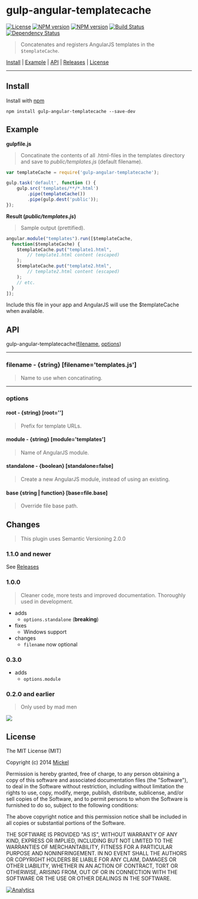 # gulp-angular-templatecache

[![License](http://img.shields.io/badge/license-MIT-blue.svg?style=flat)](https://npmjs.org/package/gulp-angular-templatecache)
[![NPM version](http://img.shields.io/npm/v/gulp-angular-templatecache.svg?style=flat)](https://npmjs.org/package/gulp-angular-templatecache)
[![NPM version](http://img.shields.io/npm/dm/gulp-angular-templatecache.svg?style=flat)](https://npmjs.org/package/gulp-angular-templatecache)
[![Build Status](http://img.shields.io/travis/miickel/gulp-angular-templatecache.svg?style=flat)](http://travis-ci.org/miickel/gulp-angular-templatecache)
[![Dependency Status](http://img.shields.io/gemnasium/miickel/gulp-angular-templatecache.svg?style=flat)](https://gemnasium.com/miickel/gulp-angular-templatecache)

> Concatenates and registers AngularJS templates in the `$templateCache`.

<a href="#install">Install</a> |
<a href="#example">Example</a> |
<a href="#api">API</a> |
[Releases](https://github.com/miickel/gulp-angular-templatecache/releases) |
<a href="#license">License</a>

----


## Install

Install with [npm](https://npmjs.org/package/gulp-angular-templatecache)

```
npm install gulp-angular-templatecache --save-dev
```


## Example

**gulpfile.js**

> Concatinate the contents of all .html-files in the templates directory and save to _public/templates.js_ (default filename).

```js
var templateCache = require('gulp-angular-templatecache');

gulp.task('default', function () {
	gulp.src('templates/**/*.html')
		.pipe(templateCache())
		.pipe(gulp.dest('public'));
});
```

**Result (_public/templates.js_)**

> Sample output (prettified).

```js
angular.module("templates").run([$templateCache,
  function($templateCache) {
	$templateCache.put("template1.html",
		// template1.html content (escaped)
	);
	$templateCache.put("template2.html",
		// template2.html content (escaped)
	);
	// etc.
  }
]);

```

Include this file in your app and AngularJS will use the $templateCache when available.


## API

gulp-angular-templatecache([filename](#filename), [options](#options))

---- 

### filename - {string} [filename='templates.js']

> Name to use when concatinating.

----

### options

#### root - {string} [root='']

> Prefix for template URLs.

#### module - {string} [module='templates']

> Name of AngularJS module.

#### standalone - {boolean} [standalone=false]

> Create a new AngularJS module, instead of using an existing.

#### base {string | function} [base=file.base]

> Override file base path.


## Changes

> This plugin uses Semantic Versioning 2.0.0

### 1.1.0 and newer

See [Releases](https://github.com/miickel/gulp-angular-templatecache/releases)

### 1.0.0

> Cleaner code, more tests and improved documentation. Thoroughly used in development.

- adds
	- `options.standalone` (**breaking**)
- fixes
	- Windows support
- changes
	- `filename` now optional

### 0.3.0

- adds
	- `options.module`

### 0.2.0 and earlier

> Only used by mad men

![](http://media3.giphy.com/media/bAplZhiLAsNnG/giphy.gif)


## License

The MIT License (MIT)

Copyright (c) 2014 [Mickel](http://mickel.me)

Permission is hereby granted, free of charge, to any person obtaining a copy of
this software and associated documentation files (the "Software"), to deal in
the Software without restriction, including without limitation the rights to
use, copy, modify, merge, publish, distribute, sublicense, and/or sell copies of
the Software, and to permit persons to whom the Software is furnished to do so,
subject to the following conditions:

The above copyright notice and this permission notice shall be included in all
copies or substantial portions of the Software.

THE SOFTWARE IS PROVIDED "AS IS", WITHOUT WARRANTY OF ANY KIND, EXPRESS OR
IMPLIED, INCLUDING BUT NOT LIMITED TO THE WARRANTIES OF MERCHANTABILITY, FITNESS
FOR A PARTICULAR PURPOSE AND NONINFRINGEMENT. IN NO EVENT SHALL THE AUTHORS OR
COPYRIGHT HOLDERS BE LIABLE FOR ANY CLAIM, DAMAGES OR OTHER LIABILITY, WHETHER
IN AN ACTION OF CONTRACT, TORT OR OTHERWISE, ARISING FROM, OUT OF OR IN
CONNECTION WITH THE SOFTWARE OR THE USE OR OTHER DEALINGS IN THE SOFTWARE.

[![Analytics](https://ga-beacon.appspot.com/UA-46880034-1/gulp-angular-templatecache/readme?pixel)](https://github.com/igrigorik/ga-beacon)
